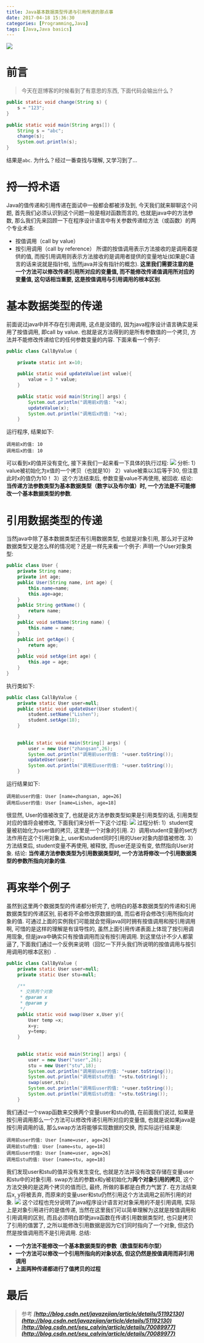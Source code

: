 ```yaml
---
title: Java基本数据类型传递与引用传递的那点事
date: 2017-04-18 15:36:30
categories: [Programming,Java]
tags: [Java,Java basics]
---
```

![](https://cdn.yangbingdong.com/img/java/201611161519205180.png)
# 前言
> 今天在逛博客的时候看到了有意思的东西, 下面代码会输出什么？
```java
public static void change(String s) {     
    s = "123";    
}     
    
public static void main(String args[]) {     
    String s = "abc";     
    change(s);     
    System.out.println(s);  
} 
```
结果是`abc`. 
为什么？经过一番查找与理解, 又学习到了...
<!--more-->
# 捋一捋术语
Java的值传递和引用传递在面试中一般都会都被涉及到, 今天我们就来聊聊这个问题, 首先我们必须认识到这个问题一般是相对函数而言的, 也就是java中的方法参数, 那么我们先来回顾一下在程序设计语言中有关参数传递给方法（或函数）的两个专业术语: 
* 按值调用（call by value）
* 按引用调用（call by reference）
  所谓的按值调用表示方法接收的是调用着提供的值, 而按引用调用则表示方法接收的是调用者提供的变量地址(如果是C语言的话来说就是指针啦, 当然java并没有指针的概念). **这里我们需要注意的是一个方法可以修改传递引用所对应的变量值, 而不能修改传递值调用所对应的变量值, 这句话相当重要, 这是按值调用与引用调用的根本区别**. 

# 基本数据类型的传递
前面说过java中并不存在引用调用, 这点是没错的, 因为java程序设计语言确实是采用了按值调用, 即call by value. 也就是说方法得到的是所有参数值的一个拷贝, 方法并不能修改传递给它的任何参数变量的内容. 下面来看一个例子: 
```java
public class CallByValue {  
      
    private static int x=10;  
      
    public static void updateValue(int value){  
        value = 3 * value;  
    }  
      
    public static void main(String[] args) {  
        System.out.println("调用前x的值: "+x);  
        updateValue(x);  
        System.out.println("调用后x的值: "+x);  
    }
```
运行程序, 结果如下: 
```
调用前x的值: 10
调用后x的值: 10
```
可以看到x的值并没有变化, 接下来我们一起来看一下具体的执行过程: 
![](https://cdn.yangbingdong.com/img/java-call-by-value/java-call-by-value01.png)
 分析: 
1）value被初始化为x值的一个拷贝（也就是10）
2）value被乘以3后等于30, 但注意此时x的值仍为10！
3）这个方法结束后, 参数变量value不再使用, 被回收. 
结论: **当传递方法参数类型为基本数据类型（数字以及布尔值）时, 一个方法是不可能修改一个基本数据类型的参数**. 

# 引用数据类型的传递
当然java中除了基本数据类型还有引用数据类型, 也就是对象引用, 那么对于这种数据类型又是怎么样的情况呢？还是一样先来看一个例子: 
声明一个User对象类型: 
```java
public class User {  
    private String name;  
    private int age;  
    public User(String name, int age) {  
        this.name=name;  
        this.age=age;  
    }  
    public String getName() {  
        return name;  
    }  
    public void setName(String name) {  
        this.name = name;  
    }  
    public int getAge() {  
        return age;  
    }  
    public void setAge(int age) {  
        this.age = age;  
    }  
}
```
执行类如下: 
```java
public class CallByValue {  
    private static User user=null;  
    public static void updateUser(User student){  
        student.setName("Lishen");  
        student.setAge(18);  
    }  
      
      
    public static void main(String[] args) {  
        user = new User("zhangsan",26);  
        System.out.println("调用前user的值: "+user.toString());  
        updateUser(user);  
        System.out.println("调用后user的值: "+user.toString());  
    }
```
运行结果如下: 
```
调用前user的值: User [name=zhangsan, age=26]
调用后user的值: User [name=Lishen, age=18]	
```
很显然, User的值被改变了, 也就是说方法参数类型如果是引用类型的话, 引用类型对应的值将会被修改, 下面我们来分析一下这个过程: 
![](https://cdn.yangbingdong.com/img/java-call-by-value/java-call-by-value02.png)
 过程分析: 
1）student变量被初始化为user值的拷贝, 这里是一个对象的引用. 
2）调用student变量的set方法作用在这个引用对象上, user和student同时引用的User对象内部值被修改. 
3）方法结束后, student变量不再使用, 被释放, 而user还是没有变, 依然指向User对象. 
结论: **当传递方法参数类型为引用数据类型时, 一个方法将修改一个引用数据类型的参数所指向对象的值**. 

# 再来举个例子
虽然到这里两个数据类型的传递都分析完了, 也明白的基本数据类型的传递和引用数据类型的传递区别, 前者将不会修改原数据的值, 而后者将会修改引用所指向对象的值. 可通过上面的实例我们可能就会觉得java同时拥有按值调用和按引用调用啊, 可惜的是这样的理解是有误导性的, 虽然上面引用传递表面上体现了按引用调用现象, 但是java中确实只有按值调用而没有按引用调用. 到这里估计不少人都蒙逼了, 下面我们通过一个反例来说明（回忆一下开头我们所说明的按值调用与按引用调用的根本区别）. 
```java
public class CallByValue {  
    private static User user=null;  
    private static User stu=null;  
      
    /** 
     * 交换两个对象 
     * @param x 
     * @param y 
     */  
    public static void swap(User x,User y){  
        User temp =x;  
        x=y;  
        y=temp;  
    }  
      
      
    public static void main(String[] args) {  
        user = new User("user",26);  
        stu = new User("stu",18);  
        System.out.println("调用前user的值: "+user.toString());  
        System.out.println("调用前stu的值: "+stu.toString());  
        swap(user,stu);  
        System.out.println("调用后user的值: "+user.toString());  
        System.out.println("调用后stu的值: "+stu.toString());  
    }
```
我们通过一个swap函数来交换两个变量user和stu的值, 在前面我们说过, 如果是按引用调用那么一个方法可以修改传递引用所对应的变量值, 也就是说如果java是按引用调用的话, 那么swap方法将能够实现数据的交换, 而实际运行结果是: 
```
调用前user的值: User [name=user, age=26]
调用前stu的值: User [name=stu, age=18]
调用后user的值: User [name=user, age=26]
调用后stu的值: User [name=stu, age=18]
```
我们发现user和stu的值并没有发生变化, 也就是方法并没有改变存储在变量user和stu中的对象引用. swap方法的参数x和y被初始化为**两个对象引用的拷贝**, 这个方法交换的是这两个拷贝的值而已, 最终, 所做的事都是白费力气罢了. 在方法结束后x, y将被丢弃, 而原来的变量user和stu仍然引用这个方法调用之前所引用的对象. 
![](https://cdn.yangbingdong.com/img/java-call-by-value/java-call-by-value03.png)
这个过程也充分说明了java程序设计语言对对象采用的不是引用调用, 实际上是对象引用进行的是值传递, 当然在这里我们可以简单理解为这就是按值调用和引用调用的区别, 而且必须明白即使java函数在传递引用数据类型时, 也只是拷贝了引用的值罢了, 之所以能修改引用数据是因为它们同时指向了一个对象, 但这仍然是按值调用而不是引用调用. 
总结: 
- **一个方法不能修改一个基本数据类型的参数（数值型和布尔型）**
- **一个方法可以修改一个引用所指向的对象状态, 但这仍然是按值调用而非引用调用**
- **上面两种传递都进行了值拷贝的过程**

# 最后
> 参考
> ***[http://blog.csdn.net/javazejian/article/details/51192130](http://blog.csdn.net/javazejian/article/details/51192130)***
> ***[http://blog.csdn.net/seu_calvin/article/details/70089977](http://blog.csdn.net/seu_calvin/article/details/70089977)***





















